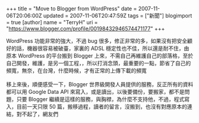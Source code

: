+++
title = "Move to Blogger from WordPress"
date = 2007-11-06T20:06:00Z
updated = 2007-11-06T20:47:59Z
tags = ["新聞"]
blogimport = true 
[author]
	name = "TerryH"
	uri = "https://www.blogger.com/profile/00198432946574471177"
+++

WordPress 功能非常的強大，不過 bug 很多，修正非常的多，如果沒有把安全顧好的話，機器很容易被破臺，家裏的 ADSL 穩定性也不佳，所以還是耐不住，由原本 WordPress 的平台搬到 Blogger 上來，不需自己再維護自己的部落格，至於自己開發，維護，是另一個工程，，所以打消念頭，最重要的一點，節省了自己的頻寬，無奈，在台灣，什麼時候，才有正常的上傳下載的頻寬<br /><br />移上來後，順便感受一下，Blogger 世界級開發人員提供的服務，反正所有的資料都可以用 Google Data API 來寫入，或是讀出，以後要備份，要搬家，都不是問題，只要 Blogger 繼續是這樣的服務，與胸襟，為什麼不支持他，不過，程式寫入，目前一天只限 50 篇，搬移過程，讀者的留言，沒搬到，也沒有對應原本的連結，對不起了，網友們
